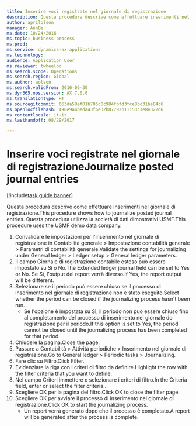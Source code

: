 ```yaml
--- 
title: Inserire voci registrate nel giornale di registrazione
description: Questa procedura descrive come effettuare inserimenti nel giornale di registrazione.
author: aprilolson
manager: AnnBe
ms.date: 10/24/2016
ms.topic: business-process
ms.prod: 
ms.service: dynamics-ax-applications
ms.technology: 
audience: Application User
ms.reviewer: twheeloc
ms.search.scope: Operations
ms.search.region: Global
ms.author: aolson
ms.search.validFrom: 2016-06-30
ms.dyn365.ops.version: AX 7.0.0
ms.translationtype: HT
ms.sourcegitcommit: 663da58ef01b705c0c984fbfd3fce8bc31be04c6
ms.openlocfilehash: 490e9a4beda43f6e32b87792b11153c3e8e322d6
ms.contentlocale: it-it
ms.lasthandoff: 08/29/2017

---
```

# <a name="journalize-posted-journal-entries"></a><span data-ttu-id="a2469-103">Inserire voci registrate nel giornale di registrazione</span><span class="sxs-lookup"><span data-stu-id="a2469-103">Journalize posted journal entries</span></span>

[!include[task guide banner](../../includes/task-guide-banner.md)]

<span data-ttu-id="a2469-104">Questa procedura descrive come effettuare inserimenti nel giornale di registrazione.</span><span class="sxs-lookup"><span data-stu-id="a2469-104">This procedure shows how to journalize posted journal entries.</span></span> <span data-ttu-id="a2469-105">Questa procedura utilizza la società di dati dimostrativi USMF.</span><span class="sxs-lookup"><span data-stu-id="a2469-105">This procedure uses the USMF demo data company.</span></span>

1. <span data-ttu-id="a2469-106">Convalidare le impostazioni per l'inserimento nel giornale di registrazione in Contabilità generale > Impostazione contabilità generale > Parametri di contabilità generale.</span><span class="sxs-lookup"><span data-stu-id="a2469-106">Validate the settings for journalizing under General ledger > Ledger setup > General ledger parameters.</span></span>
2. <span data-ttu-id="a2469-107">Il campo Giornale di registrazione contabile esteso può essere impostato su Sì o No.</span><span class="sxs-lookup"><span data-stu-id="a2469-107">The Extended ledger journal field can be set to Yes or No.</span></span> <span data-ttu-id="a2469-108">Se Sì, l'output del report verrà diverso.</span><span class="sxs-lookup"><span data-stu-id="a2469-108">If Yes, the report output will be different.</span></span>
3. <span data-ttu-id="a2469-109">Selezionare se il periodo può essere chiuso se il processo di inserimento nel giornale di registrazione non è stato eseguito.</span><span class="sxs-lookup"><span data-stu-id="a2469-109">Select whether the period can be closed if the journalizing process hasn't been run.</span></span>
    * <span data-ttu-id="a2469-110">Se l'opzione è impostata su Sì, il periodo non può essere chiuso fino al completamento del processo di inserimento nel giornale do registrazione per il periodo.</span><span class="sxs-lookup"><span data-stu-id="a2469-110">If this option is set to Yes, the period cannot be closed until the journalizing process has been completed for that period.</span></span>  
4. <span data-ttu-id="a2469-111">Chiudere la pagina.</span><span class="sxs-lookup"><span data-stu-id="a2469-111">Close the page.</span></span>
5. <span data-ttu-id="a2469-112">Passare a Contabilità > Attività periodiche > Inserimento nel giornale di registrazione.</span><span class="sxs-lookup"><span data-stu-id="a2469-112">Go to General ledger > Periodic tasks > Journalizing.</span></span>
6. <span data-ttu-id="a2469-113">Fare clic su Filtro.</span><span class="sxs-lookup"><span data-stu-id="a2469-113">Click Filter.</span></span>
7. <span data-ttu-id="a2469-114">Evidenziare la riga con i criteri di filtro da definire.</span><span class="sxs-lookup"><span data-stu-id="a2469-114">Highlight the row with the filter criteria that you want to define.</span></span>
8. <span data-ttu-id="a2469-115">Nel campo Criteri immettere o selezionare i criteri di filtro.</span><span class="sxs-lookup"><span data-stu-id="a2469-115">In the Criteria field, enter or select the filter criteria..</span></span>
9. <span data-ttu-id="a2469-116">Scegliere OK per la pagina del filtro.</span><span class="sxs-lookup"><span data-stu-id="a2469-116">Click OK to close the filter page.</span></span>
10. <span data-ttu-id="a2469-117">Scegliere OK per avviare il processo di inserimento nel giornale di registrazione.</span><span class="sxs-lookup"><span data-stu-id="a2469-117">Click OK to start the journalizing process.</span></span>
    * <span data-ttu-id="a2469-118">Un report verrà generato dopo che il processo è completato.</span><span class="sxs-lookup"><span data-stu-id="a2469-118">A report will be generated after the process is complete.</span></span>  


